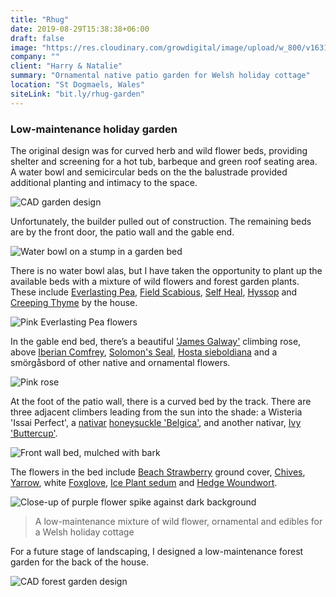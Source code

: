 ```yaml
---
title: "Rhug"
date: 2019-08-29T15:38:38+06:00
draft: false
image: "https://res.cloudinary.com/growdigital/image/upload/w_800/v1631308152/rhug/scabious.jpg"
company: ""
client: "Harry & Natalie"
summary: "Ornamental native patio garden for Welsh holiday cottage"
location: "St Dogmaels, Wales"
siteLink: "bit.ly/rhug-garden"
---
```


### Low-maintenance holiday garden
          
The original design was for curved herb and wild flower beds, providing shelter and screening for a hot tub, barbeque and green roof seating area. A water bowl and semicircular beds on the the balustrade provided additional planting and intimacy to the space.

<img class="img-fluid mb-4" alt="CAD garden design" src="https://res.cloudinary.com/growdigital/image/upload/w_800/v1632136620/rhug/rhug-patio-cad-crop.png">

Unfortunately, the builder pulled out of construction. The remaining beds are by the front door, the patio wall and the gable end.

<img class="img-fluid mb-4" alt="Water bowl on a stump in a garden bed" src="https://res.cloudinary.com/growdigital/image/upload/w_800/v1632136826/water-bowl-276125-crop.jpg">

There is no water bowl alas, but I have taken the opportunity to plant up the available beds with a mixture of wild flowers and forest garden plants. These include [Everlasting Pea](https://pfaf.org/User/Plant.aspx?LatinName=Lathyrus+latifolius), [Field Scabious](https://pfaf.org/user/Plant.aspx?LatinName=Knautia+arvensis), [Self Heal](https://pfaf.org/user/plant.aspx?LatinName=Prunella+vulgaris), [Hyssop](https://pfaf.org/USER/Plant.aspx?LatinName=Hyssopus+officinalis) and [Creeping Thyme](https://pfaf.org/user/plant.aspx?latinname=Thymus+serpyllum) by the house. 

<img class="img-fluid mb-4" alt="Pink Everlasting Pea flowers" src="https://res.cloudinary.com/growdigital/image/upload/w_800/v1632137506/everlasting-pea-flower-gesse.jpg">

In the gable end bed, there’s a beautiful ['James Galway'](https://www.davidaustinroses.co.uk/products/james-galway-climbing-rose) climbing rose, above [Iberian Comfrey](https://www.rhs.org.uk/Plants/75444/Symphytum-ibericum/Details), [Solomon's Seal](https://pfaf.org/USER/Plant.aspx?LatinName=Polygonatum+odoratum), [Hosta sieboldiana](https://pfaf.org/user/Plant.aspx?LatinName=Hosta+sieboldiana) and a smörgåsbord of other native and ornamental flowers.

<img class="img-fluid mb-4" alt="Pink rose" src="https://res.cloudinary.com/growdigital/image/upload/w_800/v1631308259/rhug/rose-james-galway.jpg">

At the foot of the patio wall, there is a curved bed by the track. There are three adjacent climbers leading from the sun into the shade: a Wisteria 'Issai Perfect', a [nativar](https://grownative.org/learn/natives-cultivars-and-nativars/) [honeysuckle 'Belgica'](https://www.rhs.org.uk/plants/52050/lonicera-periclymenum-belgica/details), and another nativar, [Ivy 'Buttercup'](https://www.rhs.org.uk/plants/50160/hedera-helix-buttercup/details).

<img class="img-fluid mb-4" alt="Front wall bed, mulched with bark" src="https://res.cloudinary.com/growdigital/image/upload/w_800/v1631825839/rhug/rhug-front-wall-169.jpg">

The flowers in the bed include [Beach Strawberry](https://pfaf.org/User/Plant.aspx?LatinName=Fragaria+chiloensis) ground cover, [Chives](https://pfaf.org/user/plant.aspx?LatinName=Allium+schoenoprasum), [Yarrow](https://pfaf.org/user/plant.aspx?LatinName=Achillea+millefolium), white [Foxglove](https://pfaf.org/user/Plant.aspx?LatinName=Digitalis+purpurea), [Ice Plant sedum](https://pfaf.org/user/Plant.aspx?LatinName=Sedum+spectabile) and [Hedge Woundwort](https://pfaf.org/user/Plant.aspx?LatinName=stachys+sylvatica).

<img class="img-fluid mb-4" alt="Close-up of purple flower spike against dark background" src="https://res.cloudinary.com/growdigital/image/upload/w_800/v1632139353/stachys-sylvatica-dark-bg.jpg">

>A low-maintenance mixture of wild flower, ornamental and edibles for a Welsh holiday cottage

For a future stage of landscaping, I designed a low-maintenance forest garden for the back of the house.

<img class="img-fluid mb-4" alt="CAD forest garden design" src="https://res.cloudinary.com/growdigital/image/upload/w_800/v1632136620/rhug/rhug-forest-garden-cad-crop.png">

